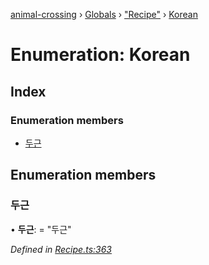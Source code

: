 [animal-crossing](../README.md) › [Globals](../globals.md) › ["Recipe"](../modules/_recipe_.md) › [Korean](_recipe_.korean.md)

# Enumeration: Korean

## Index

### Enumeration members

* [두근](_recipe_.korean.md#두근)

## Enumeration members

###  두근

• **두근**: = "두근"

*Defined in [Recipe.ts:363](https://github.com/Norviah/animal-crossing/blob/da8caaf/module/types/Recipe.ts#L363)*
